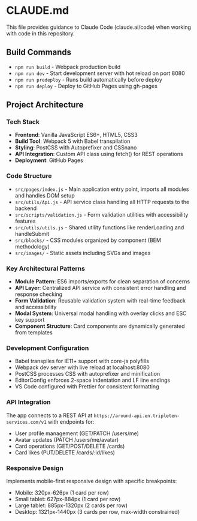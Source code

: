# CLAUDE.md

This file provides guidance to Claude Code (claude.ai/code) when working with code in this repository.

## Build Commands

- `npm run build` - Webpack production build
- `npm run dev` - Start development server with hot reload on port 8080
- `npm run predeploy` - Runs build automatically before deploy
- `npm run deploy` - Deploy to GitHub Pages using gh-pages

## Project Architecture

### Tech Stack
- **Frontend**: Vanilla JavaScript ES6+, HTML5, CSS3
- **Build Tool**: Webpack 5 with Babel transpilation
- **Styling**: PostCSS with Autoprefixer and CSSnano
- **API Integration**: Custom API class using fetch() for REST operations
- **Deployment**: GitHub Pages

### Code Structure
- `src/pages/index.js` - Main application entry point, imports all modules and handles DOM setup
- `src/utils/Api.js` - API service class handling all HTTP requests to the backend
- `src/scripts/validation.js` - Form validation utilities with accessibility features
- `src/utils/utils.js` - Shared utility functions like renderLoading and handleSubmit
- `src/blocks/` - CSS modules organized by component (BEM methodology)
- `src/images/` - Static assets including SVGs and images

### Key Architectural Patterns
- **Module Pattern**: ES6 imports/exports for clean separation of concerns
- **API Layer**: Centralized API service with consistent error handling and response checking
- **Form Validation**: Reusable validation system with real-time feedback and accessibility
- **Modal System**: Universal modal handling with overlay clicks and ESC key support
- **Component Structure**: Card components are dynamically generated from templates

### Development Configuration
- Babel transpiles for IE11+ support with core-js polyfills
- Webpack dev server with live reload at localhost:8080
- PostCSS processes CSS with autoprefixer and minification
- EditorConfig enforces 2-space indentation and LF line endings
- VS Code configured with Prettier for consistent formatting

### API Integration
The app connects to a REST API at `https://around-api.en.tripleten-services.com/v1` with endpoints for:
- User profile management (GET/PATCH /users/me)
- Avatar updates (PATCH /users/me/avatar)  
- Card operations (GET/POST/DELETE /cards)
- Card likes (PUT/DELETE /cards/:id/likes)

### Responsive Design
Implements mobile-first responsive design with specific breakpoints:
- Mobile: 320px-626px (1 card per row)
- Small tablet: 627px-884px (1 card per row)
- Large tablet: 885px-1320px (2 cards per row)
- Desktop: 1321px-1440px (3 cards per row, max-width constrained)